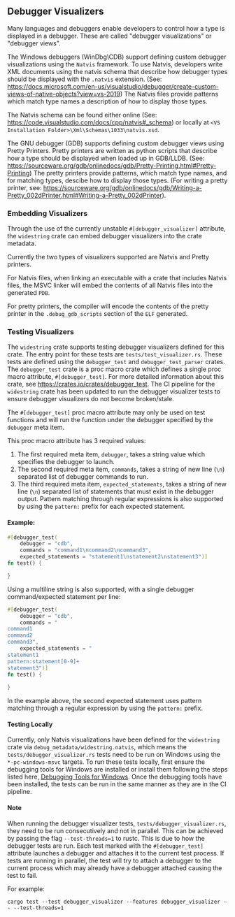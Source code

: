 ## Debugger Visualizers

Many languages and debuggers enable developers to control how a type is
displayed in a debugger. These are called "debugger visualizations" or "debugger
views".

The Windows debuggers (WinDbg\CDB) support defining custom debugger visualizations using
the `Natvis` framework. To use Natvis, developers write XML documents using the natvis
schema that describe how debugger types should be displayed with the `.natvis` extension.
(See: https://docs.microsoft.com/en-us/visualstudio/debugger/create-custom-views-of-native-objects?view=vs-2019)
The Natvis files provide patterns which match type names a description of how to display
those types.

The Natvis schema can be found either online (See: https://code.visualstudio.com/docs/cpp/natvis#_schema)
or locally at `<VS Installation Folder>\Xml\Schemas\1033\natvis.xsd`.

The GNU debugger (GDB) supports defining custom debugger views using Pretty Printers.
Pretty printers are written as python scripts that describe how a type should be displayed
when loaded up in GDB/LLDB. (See: https://sourceware.org/gdb/onlinedocs/gdb/Pretty-Printing.html#Pretty-Printing)
The pretty printers provide patterns, which match type names, and for matching
types, descibe how to display those types. (For writing a pretty printer, see: https://sourceware.org/gdb/onlinedocs/gdb/Writing-a-Pretty_002dPrinter.html#Writing-a-Pretty_002dPrinter).

### Embedding Visualizers

Through the use of the currently unstable `#[debugger_visualizer]` attribute, the `widestring`
crate can embed debugger visualizers into the crate metadata.

Currently the two types of visualizers supported are Natvis and Pretty printers.

For Natvis files, when linking an executable with a crate that includes Natvis files,
the MSVC linker will embed the contents of all Natvis files into the generated `PDB`.

For pretty printers, the compiler will encode the contents of the pretty printer
in the `.debug_gdb_scripts` section of the `ELF` generated.

### Testing Visualizers

The `widestring` crate supports testing debugger visualizers defined for this crate. The entry point for
these tests are `tests/test_visualizer.rs`. These tests are defined using the `debugger_test` and
`debugger_test_parser` crates. The `debugger_test` crate is a proc macro crate which defines a
single proc macro attribute, `#[debugger_test]`. For more detailed information about this crate,
see https://crates.io/crates/debugger_test. The CI pipeline for the `widestring` crate has been updated
to run the debugger visualizer tests to ensure debugger visualizers do not become broken/stale.

The `#[debugger_test]` proc macro attribute may only be used on test functions and will run the
function under the debugger specified by the `debugger` meta item.

This proc macro attribute has 3 required values:

1. The first required meta item, `debugger`, takes a string value which specifies the debugger to launch.
2. The second required meta item, `commands`, takes a string of new line (`\n`) separated list of debugger
commands to run.
3. The third required meta item, `expected_statements`, takes a string of new line (`\n`) separated list of
statements that must exist in the debugger output. Pattern matching through regular expressions is also
supported by using the `pattern:` prefix for each expected statement.

#### Example:

```rust
#[debugger_test(
    debugger = "cdb",
    commands = "command1\ncommand2\ncommand3",
    expected_statements = "statement1\nstatement2\nstatement3")]
fn test() {

}
```

Using a multiline string is also supported, with a single debugger command/expected statement per line:

```rust
#[debugger_test(
    debugger = "cdb",
    commands = "
command1
command2
command3",
    expected_statements = "
statement1
pattern:statement[0-9]+
statement3")]
fn test() {
    
}
```

In the example above, the second expected statement uses pattern matching through a regular expression
by using the `pattern:` prefix.

#### Testing Locally

Currently, only Natvis visualizations have been defined for the `widestring` crate via `debug_metadata/widestring.natvis`,
which means the `tests/debugger_visualizer.rs` tests need to be run on Windows using the `*-pc-windows-msvc` targets.
To run these tests locally, first ensure the debugging tools for Windows are installed or install them following
the steps listed here, [Debugging Tools for Windows](https://docs.microsoft.com/en-us/windows-hardware/drivers/debugger/).
Once the debugging tools have been installed, the tests can be run in the same manner as they are in the CI
pipeline.

#### Note

When running the debugger visualizer tests, `tests/debugger_visualizer.rs`, they need to be run consecutively
and not in parallel. This can be achieved by passing the flag `--test-threads=1` to rustc. This is due to
how the debugger tests are run. Each test marked with the `#[debugger_test]` attribute launches a debugger
and attaches it to the current test process. If tests are running in parallel, the test will try to attach
a debugger to the current process which may already have a debugger attached causing the test to fail.

For example:

```
cargo test --test debugger_visualizer --features debugger_visualizer -- --test-threads=1
```
